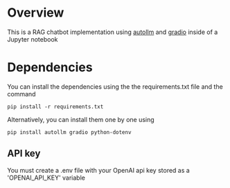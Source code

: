 # Overview
This is a RAG chatbot implementation using [autollm](https://github.com/safevideo/autollm) and [gradio](https://www.gradio.app/guides/quickstart) inside of a Jupyter notebook

# Dependencies 

You can install the dependencies using the the requirements.txt file and the command 
```shell
pip install -r requirements.txt
```
Alternatively, you can install them one by one using 
```
pip install autollm gradio python-dotenv
```

## API key
You must create a .env file with your OpenAI api key stored as a 'OPENAI_API_KEY' variable
